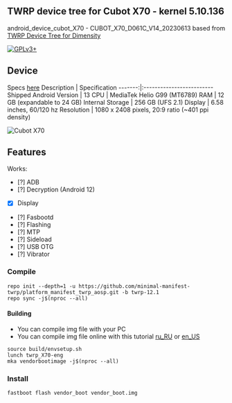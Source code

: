 ## TWRP device tree for Cubot X70 - kernel 5.10.136
android_device_cubot_X70 - CUBOT_X70_D061C_V14_20230613
based from [TWRP Device Tree for Dimensity](https://github.com/TWRP-Device-Tree-for-Dimensity/device_xiaomi_rubens-TWRP)

[![GPLv3+](https://img.shields.io/badge/license-GPLv3+-red.svg)](https://www.gnu.org/licenses/gpl-3.0.html)

## Device

Specs [here](https://www.gsmarena.com/cubot_x70-12305.php)
Description | Specification
-------:|:-------------------------
Shipped Android Version | 13
CPU | MediaTek Helio G99 (MT6789)
RAM | 12 GB (expandable to 24 GB)
Internal Storage | 256 GB (UFS 2.1)
Display | 6.58 inches, 60/120 hz
Resolution | 1080 x 2408 pixels, 20:9 ratio (~401 ppi density)

![Cubot X70](https://fdn2.gsmarena.com/vv/pics/cubot/cubot-x70-1.jpg)

## Features

Works:

- [?] ADB
- [?] Decryption (Android 12)
- [X] Display
- [?] Fasbootd
- [?] Flashing
- [?] MTP
- [?] Sideload
- [?] USB OTG
- [?] Vibrator

### Compile

```
repo init --depth=1 -u https://github.com/minimal-manifest-twrp/platform_manifest_twrp_aosp.git -b twrp-12.1
repo sync -j$(nproc --all)
```

#### Building
* You can compile img file with your PC
* You can compile img file online with this tutorial [ru_RU](https://4pda.to/forum/index.php?showtopic=636604&view=findpost&p=111310450) or [en_US](https://gist.github.com/lopestom/d85ce99bb244d308c5e681db31018626)

```
source build/envsetup.sh
lunch twrp_X70-eng
mka vendorbootimage -j$(nproc --all)
```
### Install

```
fastboot flash vendor_boot vendor_boot.img
```
